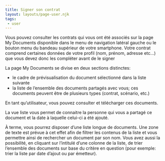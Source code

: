 ```yaml
---
title: Signer son contrat
layout: layouts/page-user.njk
tags:
 - user
---
```

Vous pouvez consulter les contrats qui vous ont été associés sur la page My Documents disponible dans le menu de navigation latéral gauche ou le bouton menu du bandeau supérieur de votre smartphone. 
Votre contrat comprend certaines données de votre profil (nom, prénom, adresse etc…) que vous devez donc les compléter avant de le signer

La page My Documents se divise en deux sections distinctes:

- le cadre de prévisualisation du document sélectionné dans la liste suivante
- la liste de l’ensemble des documents partagés avec vous; ces documents peuvent être de plusieurs types (contrat, scénario, etc.)

En tant qu’utilisateur, vous pouvez consulter et télécharger ces documents.

La vue liste vous permet de connaitre la personne qui vous a partagé ce document et la date à laquelle celui-ci a été ajouté. 

À terme, vous pourrez disposer d’une liste longue de documents. Une zone de texte est prévue à cet effet afin de filtrer les contenus de la liste et vous permettre ainsi de rechercher un document par son nom. Vous avez aussi la possibilité, en cliquant sur l’intitulé d’une colonne de la liste, de trier l’ensemble des documents sur base du critère en question (pour exemple: trier la liste par date d’ajout ou par émetteur).